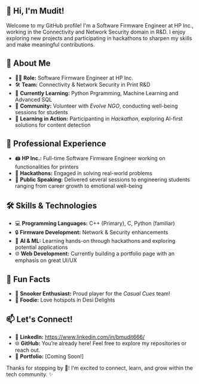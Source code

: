 ## 👋 Hi, I'm Mudit!

Welcome to my GitHub profile! I'm a Software Firmware Engineer at HP Inc., working in the Connectivity and Network Security domain in R&D. I enjoy exploring new projects and participating in hackathons to sharpen my skills and make meaningful contributions.


## 🌟 About Me

- 👨‍💻 **Role:** Software Firmware Engineer at HP Inc.
- 🛠 **Team:** Connectivity & Network Security in Print R&D
- 🌱 **Currently Learning:** Python Prgramming, Machine Learning and Advanced SQL
- 🤝 **Community:** Volunteer with *Evolve NGO*, conducting well-being sessions for students
- 🚀 **Learning in Action:** Participanting in *Hackathon*, exploring AI-first solutions for content detection


## 💼 Professional Experience

- 🖨 **HP Inc.:** Full-time Software Firmware Engineer working on functionalities for printers
- 🎉 **Hackathons:** Engaged in solving real-world problems
- 📣 **Public Speaking:** Delivered several sessions to engineering students ranging from career growth to emotional well-being


## 🛠️ Skills & Technologies

- 💻 **Programming Languages:** C++ (Primary), C, Python (familiar)
- 🔒 **Firmware Development:** Network & Security enhancements
- 🤖 **AI & ML:** Learning hands-on through hackathons and exploring potential applications
- 🌐 **Web Development:** Currently building a portfolio page with an emphasis on great UI/UX


## 💞️ Fun Facts

- 🎱 **Snooker Enthusiast:** Proud player for the *Casual Cues* team!
- 🍲 **Foodie:** Love hotspots in Desi Delights


## 📫 Let's Connect!

- 💼 **LinkedIn:** https://www.linkedin.com/in/bmudit666/
- 🌐 **GitHub:** You’re already here! Feel free to explore my repositories or reach out.
- 🚧 **Portfolio:** [Coming Soon!]

Thanks for stopping by 👀! I'm excited to connect, learn, and grow within the tech community. ✨

<!---
bmudit9666/bmudit9666 is a ✨ special ✨ repository because its `README.md` (this file) appears on your GitHub profile.
You can click the Preview link to take a look at your changes.
--->
